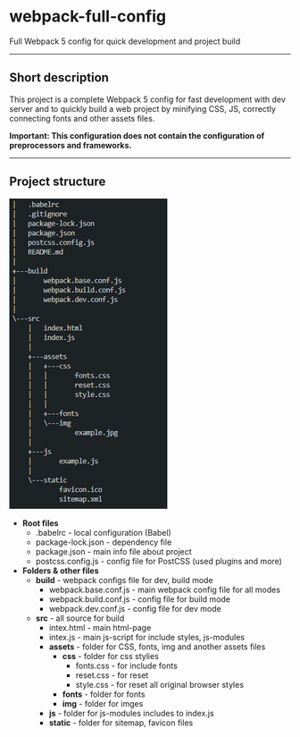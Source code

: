 # webpack-full-config
Full Webpack 5 config for quick development and project build
____
## Short description
This project is a complete Webpack 5 config for fast development with dev server and to quickly build a web project by minifying CSS, JS, correctly connecting fonts and other assets files.

**Important: This configuration does not contain the configuration of preprocessors and frameworks.**
____
## Project structure
![Project Tree](https://github.com/neveleneves/webpack-full-config/blob/master/src/assets/img/treeconfig.PNG)
* **Root files**
  * .babelrc - local configuration (Babel)
  * package-lock.json - dependency file
  * package.json - main info file about project
  * postcss.config.js - config file for PostCSS (used plugins and more)
* **Folders & other files**
  * **build** - webpack configs file for dev, build mode
    * webpack.base.conf.js - main webpack config file for all modes
    * webpack.build.conf.js - config file for build mode
    * webpack.dev.conf.js - config file for dev mode
  * **src** - all source for build  
    * intex.html - main html-page
    * intex.js - main js-script for include styles, js-modules
    * **assets** - folder for CSS, fonts, img and another assets files
       * **css** - folder for css stylies 
          * fonts.css - for include fonts 
          * reset.css - for reset 
          * style.css - for reset all original browser styles
       * **fonts** - folder for fonts 
       * **img** - folder for imges
    * **js** - folder for js-modules includes to index.js
    * **static** - folder for sitemap, favicon files 

